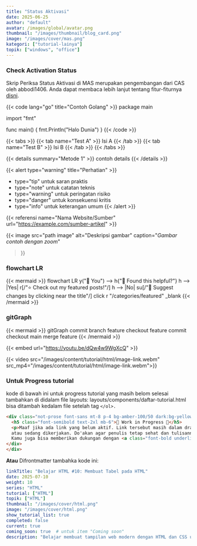 ```yaml
---
title: "Status Aktivasi"
date: 2025-06-25
author: "default"
avatar: /images/global/avatar.png
thumbnail: "/images/thumbnail/blog_card.png"
image: "/images/cover/mas.png"
kategori: ["tutorial-lainya"]
topik: ["windows", "office"]
---
```


### Check Activation Status

Skrip Periksa Status Aktivasi di MAS merupakan pengembangan dari CAS oleh abbodi1406.
Anda dapat membaca lebih lanjut tentang fitur-fiturnya [disni](../cas).


{{< code lang="go" title="Contoh Golang" >}}
package main

import "fmt"

func main() {
    fmt.Println("Halo Dunia")
}
{{< /code >}}

{{< tabs >}}
  {{< tab name="Test A" >}} Isi A {{< /tab >}}
  {{< tab name="Test B" >}} Isi B {{< /tab >}}
{{< /tabs >}}

{{< details summary="Metode 1" >}}
contoh details
{{< /details >}}


{{< alert type="warning" title="Perhatian" >}}
  - type="tip" untuk saran praktis
  - type="note" untuk catatan teknis
  - type="warning" untuk peringatan risiko
  - type="danger" untuk konsekuensi kritis
  - type="info" untuk keterangan umum
{{< /alert >}}

{{< referensi 
  name="Nama Website/Sumber" 
  url="https://example.com/sumber-artikel" >}}

  {{< image 
  src="path image" 
  alt="Deskripsi gambar" 
  caption="*Gambar contoh dengan zoom*" 
  >}}

### flowchart LR
  {{< mermaid >}}
flowchart LR
    y("👫 You") --> h{"🤝 Found this helpful?"}
    h --> |Yes| r[/"⭐ Check out my featured posts!"/]
    h --> |No| su[/"📝 Suggest changes by clicking near the title"/]
    click r "/categories/featured" _blank
{{< /mermaid >}}

### gitGraph

{{< mermaid >}}
gitGraph
  commit
  branch feature
  checkout feature
  commit
  checkout main
  merge feature
{{< /mermaid >}}

{{< embed url="https://youtu.be/dQw4w9WgXcQ" >}}


{{< video src="/images/content/tutorial/html/image-link.webm" src_mp4="/images/content/tutorial/html/image-link.webm">}}

### Untuk Progress tutorial
kode di bawah ini untuk progress tutorial yang masih belom selesai tambahkan di didalam file layouts:
layouts/components/daftar-tutorial.html bisa ditambah kedalam file setelah tag `</ol>.`

```html
<div class="not-prose font-sans mt-8 p-4 bg-amber-100/50 dark:bg-yellow-300/10 rounded-md">
  <h5 class="font-semibold text-2xl mb-6">🚧 Work in Progress 🚧</h5>
  <p>Maaf jika ada link yang belum aktif. Link tersebut masih dalam draft
  atau sedang dikerjakan. Do'akan agar penulis tetap sehat dan tulisannya cepat terbit 🙏.
  Kamu juga bisa memberikan dukungan dengan <a class="font-bold underline" href="https://trakteer.id/ardianta" target="_blank">mentrakteer kopi</a> ☕ supaya penulis kuat begadang, hehe.</p>
</div>
</div>
```

**Atau** Difrontmatter tambahka kode ini:
```yaml
linkTitle: "Belajar HTML #10: Membuat Tabel pada HTML"
date: 2025-07-10
weight: 10
series: "HTML"
tutorial: ["HTML"]
topik: ["HTML"]
thumbnail: "/images/cover/html.png"
image: "/images/cover/html.png"
show_tutorial_list: true
completed: false
current: true 
coming_soon: true  # untuk item "Coming soon"
description: "Belajar membuat tampilan web modern dengan HTML dan CSS untuk pemula."
```

